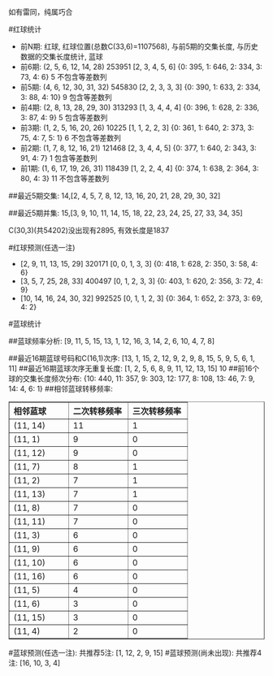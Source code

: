 <!-- 
.. title: 双色球2013021期(2013-02-24)数据分析报告
.. slug: slott-2013021-2013-02-24-report
.. date: 2013-02-25 08:00:00 UTC+08:00
.. tags: Lottery
.. link: 
.. description: 
.. type: text
-->

如有雷同，纯属巧合

<!-- TEASER_END-->

#红球统计

- 前N期: 红球, 红球位置(总数C(33,6)=1107568), 与前5期的交集长度, 与历史数据的交集长度统计, 蓝球
- 前6期: (2, 5, 6, 12, 14, 28) 253951 [2, 3, 4, 5, 6] {0: 395, 1: 646, 2: 334, 3: 73, 4: 6} 5 不包含等差数列
- 前5期: (4, 6, 12, 30, 31, 32) 545830 [2, 2, 3, 3, 3] {0: 390, 1: 633, 2: 334, 3: 88, 4: 10} 9 包含等差数列
- 前4期: (2, 8, 13, 28, 29, 30) 313293 [1, 3, 4, 4, 4] {0: 396, 1: 628, 2: 336, 3: 87, 4: 9} 5 包含等差数列
- 前3期: (1, 2, 5, 16, 20, 26) 10225 [1, 1, 2, 2, 3] {0: 361, 1: 640, 2: 373, 3: 75, 4: 7, 5: 1} 6 不包含等差数列
- 前2期: (1, 7, 8, 12, 16, 21) 121468 [2, 3, 4, 4, 5] {0: 377, 1: 640, 2: 343, 3: 91, 4: 7} 1 包含等差数列
- 前1期: (1, 6, 17, 19, 26, 31) 118439 [1, 2, 2, 4, 4] {0: 374, 1: 638, 2: 364, 3: 80, 4: 3} 11 不包含等差数列

##最近5期交集:
14,[2, 4, 5, 7, 8, 12, 13, 16, 20, 21, 28, 29, 30, 32]

##最近5期并集:
15,[3, 9, 10, 11, 14, 15, 18, 22, 23, 24, 25, 27, 33, 34, 35]

C(30,3)(共54202)没出现有2895, 
有效长度是1837

#红球预测(任选一注)

- [2, 9, 11, 13, 15, 29] 320171 [0, 0, 1, 3, 3] {0: 418, 1: 628, 2: 350, 3: 58, 4: 6}
- [3, 5, 7, 25, 28, 33] 400497 [0, 1, 2, 3, 3] {0: 403, 1: 620, 2: 356, 3: 72, 4: 9}
- [10, 14, 16, 24, 30, 32] 992525 [0, 1, 1, 2, 3] {0: 364, 1: 652, 2: 373, 3: 69, 4: 2}

#蓝球统计

##蓝球频率分析:
[9, 11, 5, 15, 13, 1, 12, 16, 3, 14, 2, 6, 10, 4, 7, 8]

##最近16期蓝球号码和C(16,1)次序:
[13, 1, 15, 2, 12, 9, 2, 9, 8, 15, 5, 9, 5, 6, 1, 11]
##最近16期蓝球次序无重复长度:
[1, 2, 5, 6, 8, 9, 11, 12, 13, 15] 10
##前16个球的交集长度频次分布:
{10: 440, 11: 357, 9: 303, 12: 177, 8: 108, 13: 46, 7: 9, 14: 4, 6: 1}
##相邻蓝球转移频率:
<table border="1" class="table table-striped dataframe">
  <thead>
    <tr style="text-align: left;">
      <th style="min-width: 100px;">相邻蓝球</th>
      <th style="min-width: 100px;">二次转移频率</th>
      <th style="min-width: 100px;">三次转移频率</th>
    </tr>
  </thead>
  <tbody>
    <tr>
      <td> (11, 14)</td>
      <td> 11</td>
      <td> 1</td>
    </tr>
    <tr>
      <td>  (11, 1)</td>
      <td>  9</td>
      <td> 0</td>
    </tr>
    <tr>
      <td> (11, 12)</td>
      <td>  9</td>
      <td> 0</td>
    </tr>
    <tr>
      <td>  (11, 7)</td>
      <td>  8</td>
      <td> 1</td>
    </tr>
    <tr>
      <td>  (11, 2)</td>
      <td>  7</td>
      <td> 1</td>
    </tr>
    <tr>
      <td> (11, 13)</td>
      <td>  7</td>
      <td> 1</td>
    </tr>
    <tr>
      <td>  (11, 8)</td>
      <td>  7</td>
      <td> 0</td>
    </tr>
    <tr>
      <td> (11, 11)</td>
      <td>  7</td>
      <td> 0</td>
    </tr>
    <tr>
      <td>  (11, 3)</td>
      <td>  6</td>
      <td> 0</td>
    </tr>
    <tr>
      <td>  (11, 9)</td>
      <td>  6</td>
      <td> 0</td>
    </tr>
    <tr>
      <td> (11, 10)</td>
      <td>  6</td>
      <td> 0</td>
    </tr>
    <tr>
      <td> (11, 16)</td>
      <td>  6</td>
      <td> 0</td>
    </tr>
    <tr>
      <td>  (11, 5)</td>
      <td>  4</td>
      <td> 0</td>
    </tr>
    <tr>
      <td>  (11, 6)</td>
      <td>  3</td>
      <td> 0</td>
    </tr>
    <tr>
      <td> (11, 15)</td>
      <td>  3</td>
      <td> 0</td>
    </tr>
    <tr>
      <td>  (11, 4)</td>
      <td>  2</td>
      <td> 0</td>
    </tr>
  </tbody>
</table>
#蓝球预测(任选一注):
共推荐5注: [1, 12, 2, 9, 15]
#蓝球预测(尚未出现):
共推荐4注: [16, 10, 3, 4]

